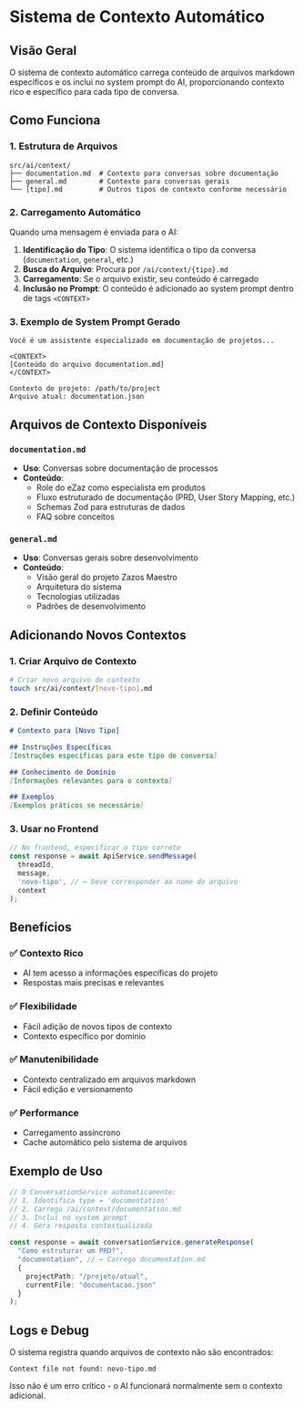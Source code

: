 # Sistema de Contexto Automático

## Visão Geral

O sistema de contexto automático carrega conteúdo de arquivos markdown específicos e os inclui no system prompt do AI, proporcionando contexto rico e específico para cada tipo de conversa.

## Como Funciona

### 1. Estrutura de Arquivos
```
src/ai/context/
├── documentation.md  # Contexto para conversas sobre documentação
├── general.md        # Contexto para conversas gerais
└── [tipo].md         # Outros tipos de contexto conforme necessário
```

### 2. Carregamento Automático
Quando uma mensagem é enviada para o AI:

1. **Identificação do Tipo**: O sistema identifica o tipo da conversa (`documentation`, `general`, etc.)
2. **Busca do Arquivo**: Procura por `/ai/context/{tipo}.md`
3. **Carregamento**: Se o arquivo existir, seu conteúdo é carregado
4. **Inclusão no Prompt**: O conteúdo é adicionado ao system prompt dentro de tags `<CONTEXT>`

### 3. Exemplo de System Prompt Gerado

```
Você é um assistente especializado em documentação de projetos...

<CONTEXT>
[Conteúdo do arquivo documentation.md]
</CONTEXT>

Contexto do projeto: /path/to/project
Arquivo atual: documentation.json
```

## Arquivos de Contexto Disponíveis

### `documentation.md`
- **Uso**: Conversas sobre documentação de processos
- **Conteúdo**: 
  - Role do eZaz como especialista em produtos
  - Fluxo estruturado de documentação (PRD, User Story Mapping, etc.)
  - Schemas Zod para estruturas de dados
  - FAQ sobre conceitos

### `general.md`
- **Uso**: Conversas gerais sobre desenvolvimento
- **Conteúdo**:
  - Visão geral do projeto Zazos Maestro
  - Arquitetura do sistema
  - Tecnologias utilizadas
  - Padrões de desenvolvimento

## Adicionando Novos Contextos

### 1. Criar Arquivo de Contexto
```bash
# Criar novo arquivo de contexto
touch src/ai/context/[novo-tipo].md
```

### 2. Definir Conteúdo
```markdown
# Contexto para [Novo Tipo]

## Instruções Específicas
[Instruções específicas para este tipo de conversa]

## Conhecimento de Domínio
[Informações relevantes para o contexto]

## Exemplos
[Exemplos práticos se necessário]
```

### 3. Usar no Frontend
```javascript
// No frontend, especificar o tipo correto
const response = await ApiService.sendMessage(
  threadId,
  message,
  'novo-tipo', // ← Deve corresponder ao nome do arquivo
  context
);
```

## Benefícios

### ✅ **Contexto Rico**
- AI tem acesso a informações específicas do projeto
- Respostas mais precisas e relevantes

### ✅ **Flexibilidade**
- Fácil adição de novos tipos de contexto
- Contexto específico por domínio

### ✅ **Manutenibilidade**
- Contexto centralizado em arquivos markdown
- Fácil edição e versionamento

### ✅ **Performance**
- Carregamento assíncrono
- Cache automático pelo sistema de arquivos

## Exemplo de Uso

```typescript
// O ConversationService automaticamente:
// 1. Identifica type = 'documentation'
// 2. Carrega /ai/context/documentation.md
// 3. Inclui no system prompt
// 4. Gera resposta contextualizada

const response = await conversationService.generateResponse(
  "Como estruturar um PRD?",
  "documentation", // ← Carrega documentation.md
  {
    projectPath: "/projeto/atual",
    currentFile: "documentacao.json"
  }
);
```

## Logs e Debug

O sistema registra quando arquivos de contexto não são encontrados:
```
Context file not found: novo-tipo.md
```

Isso não é um erro crítico - o AI funcionará normalmente sem o contexto adicional.
